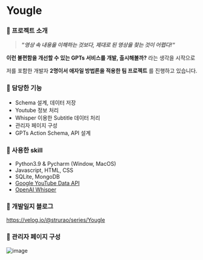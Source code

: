 # Yougle
### 📌 프로젝트 소개

>_**"영상 속 내용을 이해하는 것보다, 제대로 된 영상을 찾는 것이 어렵다!"**_

**이런 불편함을 개선할 수 있는 GPTs 서비스를 개발, 출시해볼까?** 라는 생각을 시작으로

저를 포함한 개발자 **2명이서 애자일 방법론을 적용한 팀 프로젝트** 를 진행하고 있습니다.

### 📌 담당한 기능
- Schema 설계, 데이터 저장
- Youtube 정보 처리 
- Whisper 이용한 Subtitle 데이터 처리 
- 관리자 페이지 구성
- GPTs Action Schema, API 설계

### 📌 사용한 skill
- Python3.9 & Pycharm (Window, MacOS)
- Javascript, HTML, CSS
- SQLite, MongoDB
- [Google YouTube Data API](https://developers.google.com/youtube/v3)
- [OpenAI Whisper](https://github.com/openai/whisper)

### 📌 개발일지 블로그
https://velog.io/@strurao/series/Yougle 

### 📌 관리자 페이지 구성
![image](https://github.com/strurao/Yougle/assets/126440235/6c1676e1-32cd-448e-92a5-64c62d8bb52e)
